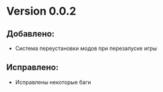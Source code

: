 # Version 0.0.2
## Добавлено:
 - Система переустановки модов при перезапуске игры 
## Исправлено:
 - Исправлены некоторые баги

